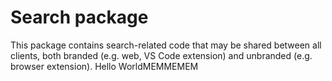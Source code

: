 # Search package

This package contains search-related code that may be shared between all clients, both branded (e.g. web, VS Code extension) and unbranded (e.g. browser extension).
Hello WorldMEMMEMEM
